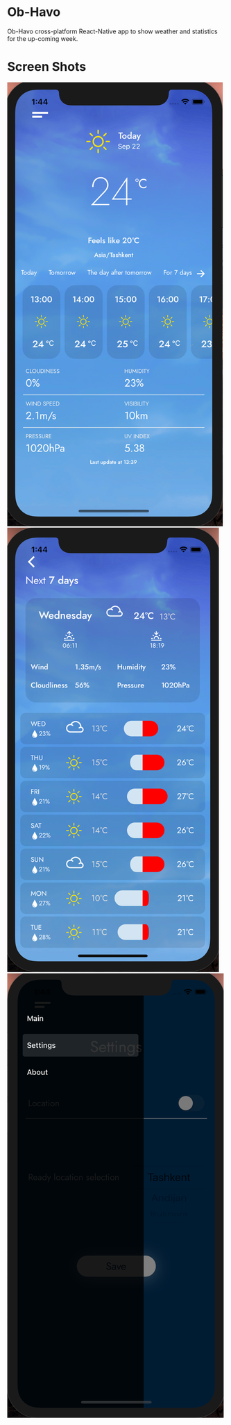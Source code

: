# Ob-Havo
Ob-Havo cross-platform React-Native app to show weather and statistics for the up-coming week.

# Screen Shots
![alt text](https://github.com/AKHMAD2000/Ob-Havo/blob/master/screenshots/1.png)
![alt text](https://github.com/AKHMAD2000/Ob-Havo/blob/master/screenshots/2.png)
![alt text](https://github.com/AKHMAD2000/Ob-Havo/blob/master/screenshots/3.png)

